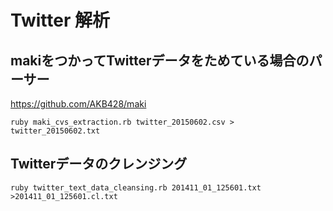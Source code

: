 # Twitter 解析

## makiをつかってTwitterデータをためている場合のパーサー

https://github.com/AKB428/maki

``ruby maki_cvs_extraction.rb twitter_20150602.csv > twitter_20150602.txt``

## Twitterデータのクレンジング
``ruby twitter_text_data_cleansing.rb 201411_01_125601.txt >201411_01_125601.cl.txt``

